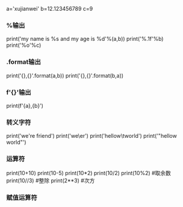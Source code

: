 a='xujianwei'
b=12.123456789
c=9
### %输出
print('my name is %s and my age is %d'%(a,b)) 
print('%.1f'%b)
print('%o'%c)
### .format输出
print('{},{}'.format(a,b))
print('{},{}'.format(b,a))
### f'{}'输出
print(f'{a},{b}')
### 转义字符
print('we\'re friend')
print('we\\er')
print('hellow\tworld')
print('\"hellow world\"')
### 运算符
print(10+10)
print(10-5)
print(10*2)
print(10/2)
print(10%2)  #取余数
print(10//3) #整除
print(2**3)  #次方
### 赋值运算符
